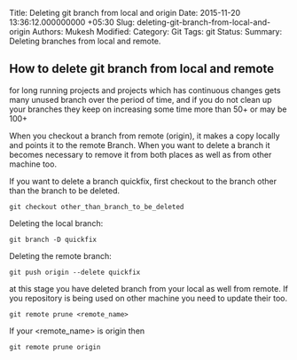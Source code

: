 Title: Deleting git branch from local and origin 
Date: 2015-11-20 13:36:12.000000000 +05:30
Slug: deleting-git-branch-from-local-and-origin 
Authors: Mukesh
Modified: 
Category: Git
Tags: git
Status: 
Summary: 
	Deleting branches from local and remote. 

## How to delete git branch from local and remote

for long running projects and projects which has continuous changes gets many unused branch over the period of time, 
and if you do not clean up your branches they keep on increasing some time more than 50+ or may be 100+

When you checkout a branch from remote (origin), it makes a copy locally and points it to the remote Branch. When you want to delete a branch it becomes necessary to remove it from both places as well as from other machine too. 



If you want to delete a branch quickfix, first checkout to the branch other than the branch to be deleted.

	git checkout other_than_branch_to_be_deleted 

Deleting the local branch:

	git branch -D quickfix

Deleting the remote branch:

	git push origin --delete quickfix

at this stage you have deleted branch from your local as well from remote. If you repository is being used on other machine you need to update their too.

	git remote prune <remote_name>

If your <remote_name> is origin then 

	git remote prune origin